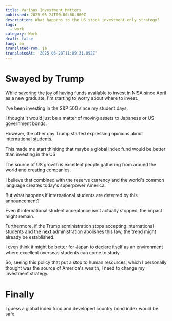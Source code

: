 ```yaml
---
title: Various Investment Matters
published: 2025-05-24T00:00:00.000Z
description: What happens to the US stock investment-only strategy?
tags:
  - work
category: Work
draft: false
lang: en
translatedFrom: ja
translatedAt: '2025-06-28T11:09:31.092Z'
---
```

# Swayed by Trump

While savoring the joy of having funds available to invest in NISA since April as a new graduate, I'm starting to worry about where to invest.

I've been investing in the S&P 500 since my student days.

I thought it would just be a matter of moving assets to Japanese or US government bonds.

However, the other day Trump started expressing opinions about international students.

This made me start thinking that maybe a global index fund would be better than investing in the US.

The source of US growth is excellent people gathering from around the world and creating companies.

I believe that combined with the reserve currency and the world's common language creates today's superpower America.

But what happens if international students are deterred by this announcement?

Even if international student acceptance isn't actually stopped, the impact might remain.

Furthermore, if the Trump administration stops accepting international students and the next administration abolishes this law, the trend might already be established.

I even think it might be better for Japan to declare itself as an environment where excellent overseas students can come to study.

So, seeing this policy that put a stop to human resources, which I personally thought was the source of America's wealth, I need to change my investment strategy.

# Finally

I guess a global index fund and developed country bond index would be safe.
